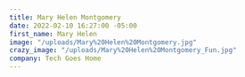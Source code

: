 ```yaml
---
title: Mary Helen Montgomery
date: 2022-02-10 16:27:00 -05:00
first_name: Mary Helen
image: "/uploads/Mary%20Helen%20Montgomery.jpg"
crazy_image: "/uploads/Mary%20Helen%20Montgomery_Fun.jpg"
company: Tech Goes Home
---
```



